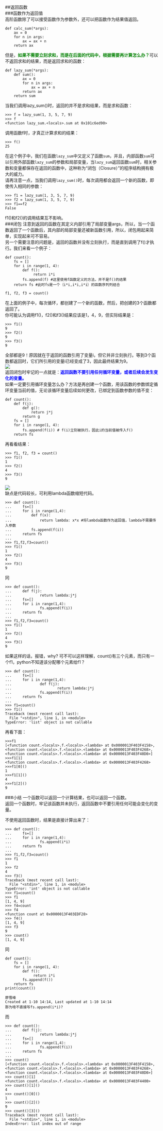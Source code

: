 ##返回函数  
###函数作为返回值  
高阶函数除了可以接受函数作为参数外，还可以把函数作为结果值返回。  

	def calc_sum(*args):
	    ax = 0
	    for n in args:
	        ax = ax + n
	    return ax  
但是，<font color=green>**如果不需要立刻求和，而是在后面的代码中，根据需要再计算怎么办？**</font>可以不返回求和的结果，而是返回求和的函数：  

	def lazy_sum(*args):
	    def sum():
	        ax = 0
	        for n in args:
	            ax = ax + n
	        return ax
	    return sum
当我们调用lazy_sum()时，返回的并不是求和结果，而是求和函数：  

	>>> f = lazy_sum(1, 3, 5, 7, 9)
	>>> f
	<function lazy_sum.<locals>.sum at 0x101c6ed90>
调用函数f时，才真正计算求和的结果：

	>>> f()
	25  
在这个例子中，我们在函数`lazy_sum`中又定义了函数`sum`，并且，内部函数`sum`可以引用外部函数`lazy_sum`的参数和局部变量，当`lazy_sum`返回函数`sum`时，相关参数和变量都保存在返回的函数中，这种称为“闭包（Closure）”的程序结构拥有极大的威力。  
请再注意一点，当我们调用`lazy_sum()`时，每次调用都会返回一个新的函数，即使传入相同的参数：

	>>> f1 = lazy_sum(1, 3, 5, 7, 9)
	>>> f2 = lazy_sum(1, 3, 5, 7, 9)
	>>> f1==f2
	False
f1()和f2()的调用结果互不影响。  
###闭包
注意到返回的函数在其定义内部引用了局部变量args，所以，当一个函数返回了一个函数后，其内部的局部变量还被新函数引用，所以，闭包用起来简单，实现起来可不容易。  
另一个需要注意的问题是，返回的函数并没有立刻执行，而是直到调用了f()才执行。我们来看一个例子：

	def count():
	    fs = []
	    for i in range(1, 4):
	        def f():
	             return i*i
	        fs.append(f) #这里使用f函数定义的方法，并不是f()的结果
	    return fs #此时fs是一个｛i*i,i*i,i*i｝的函数序列列结合
	
	f1, f2, f3 = count()
在上面的例子中，每次循环，都创建了一个新的函数，然后，把创建的3个函数都返回了。  
你可能认为调用f1()，f2()和f3()结果应该是1，4，9，但实际结果是：  

	>>> f1()
	9
	>>> f2()
	9
	>>> f3()
	9
全部都是9！原因就在于返回的函数引用了变量i，但它并非立刻执行。等到3个函数都返回时，它们所引用的变量i已经变成了3，因此最终结果为9。  
![](photo/5-2p0.png)  
返回闭包时牢记的一点就是：<font color=blue>**返回函数不要引用任何循环变量，或者后续会发生变化的变量。**</font>  
如果一定要引用循环变量怎么办？方法是再创建一个函数，用该函数的参数绑定循环变量当前的值，无论该循环变量后续如何更改，已绑定到函数参数的值不变：

	def count():
	    def f(j):
	        def g():
	            return j*j
	        return g
	    fs = []
	    for i in range(1, 4):
	        fs.append(f(i)) # f(i)立刻被执行，因此i的当前值被传入f()
	    return fs 
再看看结果：

	>>> f1, f2, f3 = count()
	>>> f1()
	1
	>>> f2()
	4
	>>> f3()
	9  
![](photo/5-2p1.png)  
缺点是代码较长，可利用lambda函数缩短代码。  

	>>> def count():
	...     fs=[]
	...     for i in range(1,4):
	...     	def f(x):
	...         	return lambda: x*x #将lambda函数作为返回值，lambda不需要传入参数
	...     	fs.append(f(i))
	...     return fs
	...
	>>> f1,f2,f3=count()
	>>> f1()
	1
	>>> f2()
	4
	>>> f3()
	9  
同  

	>>> def count():
	...     def f(j):
	...             return lambda:j*j
	...     fs=[]
	...     for i in range(1,4):
	...             fs.append(f(i))
	...     return fs
	...
	>>> f1,f2,f3=count()
	>>> f1()
	1
	>>> f2()
	4
	>>> f3()
	9
如果这样的话，报错，why?  可不可以这样理解，count()有三个元素，而只有一个f1，python不知道该分配哪个元素给f1？

	>>> def count():
	...     fs=[]
	...     for i in range(1,4):
	...             def f(j):
	...                     return lambda:j*j
	...             fs.append(f(i))
	...     return fs
	...
	>>> f1=count()
	>>> f1()
	Traceback (most recent call last):
	  File "<stdin>", line 1, in <module>
	TypeError: 'list' object is not callable  
再看下面：  
	
	>>>f1
	[<function count.<locals>.f.<locals>.<lambda> at 0x0000013F403F4158>,
	<function count.<locals>.f.<locals>.<lambda> at 0x0000013F403F4268>,  
	<function count.<locals>.f.<locals>.<lambda> at 0x0000013F403F40D0>]
	>>>f1[1]
	<function count.<locals>.f.<locals>.<lambda> at 0x0000013F403F4268>
	>>>f1[0]()
	1
	>>>f1[1]()
	4
	>>>f1[2]()
	9
###小结
一个函数可以返回一个计算结果，也可以返回一个函数。  
返回一个函数时，牢记该函数并未执行，返回函数中不要引用任何可能会变化的变量。  

不使用返回函数时，结果是直接计算出来了：

	>>> def count():
	...     fs=[]
	...     for i in range(1,4):
	...             fs.append(i*i)
	...     return fs
	...
	>>> f1,f2,f3=count()
	>>> f1
	1
	>>> f2
	4
	>>> f3()
	Traceback (most recent call last):
	  File "<stdin>", line 1, in <module>
	TypeError: 'int' object is not callable
	>>> f1=count()
	>>> f1
	[1, 4, 9]
	>>> f4=count
	>>> f4
	<function count at 0x0000013F403EDF28>
	>>> f4()
	[1, 4, 9]
	>>> f3
	9
	>>> count()
	[1, 4, 9]
同  

	def count():
	    fs = []
	    for i in range(1, 4):
	        def f():
	             return i*i
	        fs.append(f())
	    return fs
	print(count())
	
	廖雪峰
	Created at 1-10 14:14, Last updated at 1-10 14:14
	那为啥不直接写fs.append(i*i)?
而  

	>>> def count():
	...     def f(j):
	...             return lambda:j*j
	...     fs=[]
	...     for i in range(1,4):
	...             fs.append(f(i))
	...     return fs
	...
	>>> count()
	[<function count.<locals>.f.<locals>.<lambda> at 0x0000013F403F4158>,
	<function count.<locals>.f.<locals>.<lambda> at 0x0000013F403F4268>,  
	<function count.<locals>.f.<locals>.<lambda> at 0x0000013F403F40D0>]  
	>>> count()[1]
	<function count.<locals>.f.<locals>.<lambda> at 0x0000013F403F4400>
	>>> count()[1]()
	4
	>>> count()[0]()
	1
	>>> count()[2]()
	9
	>>> count()[3]()
	Traceback (most recent call last):
	  File "<stdin>", line 1, in <module>
	IndexError: list index out of range